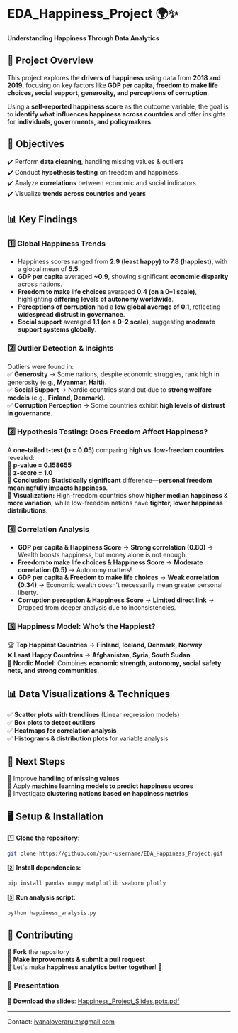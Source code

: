 # **EDA_Happiness_Project** 🌍✨  
**Understanding Happiness Through Data Analytics**  

## 📌 **Project Overview**  
This project explores the **drivers of happiness** using data from **2018 and 2019**, focusing on key factors like **GDP per capita, freedom to make life choices, social support, generosity, and perceptions of corruption**.  

Using a **self-reported happiness score** as the outcome variable, the goal is to **identify what influences happiness across countries** and offer insights for **individuals, governments, and policymakers**.  

## 🎯 **Objectives**  
✔️ Perform **data cleaning**, handling missing values & outliers  
✔️ Conduct **hypothesis testing** on freedom and happiness  
✔️ Analyze **correlations** between economic and social indicators  
✔️ Visualize **trends across countries and years**  

## 📊 **Key Findings**  
### **1️⃣ Global Happiness Trends**  
- Happiness scores ranged from **2.9 (least happy) to 7.8 (happiest)**, with a global mean of **5.5**.  
- **GDP per capita** averaged **~0.9**, showing significant **economic disparity** across nations.  
- **Freedom to make life choices** averaged **0.4 (on a 0–1 scale)**, highlighting **differing levels of autonomy worldwide**.  
- **Perceptions of corruption** had a **low global average of 0.1**, reflecting **widespread distrust in governance**.  
- **Social support** averaged **1.1 (on a 0–2 scale)**, suggesting **moderate support systems globally**.  

### **2️⃣ Outlier Detection & Insights**  
Outliers were found in:  
✅ **Generosity** → Some nations, despite economic struggles, rank high in generosity (e.g., **Myanmar, Haiti**).  
✅ **Social Support** → Nordic countries stand out due to **strong welfare models** (e.g., **Finland, Denmark**).  
✅ **Corruption Perception** → Some countries exhibit **high levels of distrust in governance**.  

### **3️⃣ Hypothesis Testing: Does Freedom Affect Happiness?**  
A **one-tailed t-test (α = 0.05)** comparing **high vs. low-freedom countries** revealed:  
📌 **p-value = 0.158655**  
📌 **z-score = 1.0**  
📌 **Conclusion:** **Statistically significant** difference—**personal freedom meaningfully impacts happiness**.  
📌 **Visualization:** High-freedom countries show **higher median happiness** & **more variation**, while low-freedom nations have **tighter, lower happiness distributions**.  

### **4️⃣ Correlation Analysis**  
- **GDP per capita & Happiness Score** → **Strong correlation (0.80)** → Wealth boosts happiness, but money alone is not enough.  
- **Freedom to make life choices & Happiness Score** → **Moderate correlation (0.5)** → Autonomy matters!  
- **GDP per capita & Freedom to make life choices** → **Weak correlation (0.34)** → Economic wealth doesn’t necessarily mean greater personal liberty.  
- **Corruption perception & Happiness Score** → **Limited direct link** → Dropped from deeper analysis due to inconsistencies.  

### **5️⃣ Happiness Model: Who’s the Happiest?**
🏆 **Top Happiest Countries** → **Finland, Iceland, Denmark, Norway**  
❌ **Least Happy Countries** → **Afghanistan, Syria, South Sudan**  
📌 **Nordic Model:** Combines **economic strength, autonomy, social safety nets, and strong communities**.  

## 📊 **Data Visualizations & Techniques**  
✅ **Scatter plots with trendlines** (Linear regression models)  
✅ **Box plots to detect outliers**  
✅ **Heatmaps for correlation analysis**  
✅ **Histograms & distribution plots** for variable analysis  

## 🚀 **Next Steps**  
🔹 Improve **handling of missing values**  
🔹 Apply **machine learning models to predict happiness scores**  
🔹 Investigate **clustering nations based on happiness metrics**  

## 🖥️ **Setup & Installation**  
1️⃣ **Clone the repository:**  
   ```bash
   git clone https://github.com/your-username/EDA_Happiness_Project.git
   ```
2️⃣ **Install dependencies:**  
   ```bash
   pip install pandas numpy matplotlib seaborn plotly
   ```
3️⃣ **Run analysis script:**  
   ```bash
   python happiness_analysis.py
   ```

## 🤝 **Contributing**  
🔹 **Fork** the repository  
🔹 **Make improvements & submit a pull request**  
🔹 Let's make **happiness analytics better together**! 🚀  

### 📜 Presentation
📎 **Download the slides**: [Happiness_Project_Slides.pptx.pdf](./Happiness_Project_Slides.pptx.pdf)

---
Contact: ivanaloveraruiz@gmail.com

